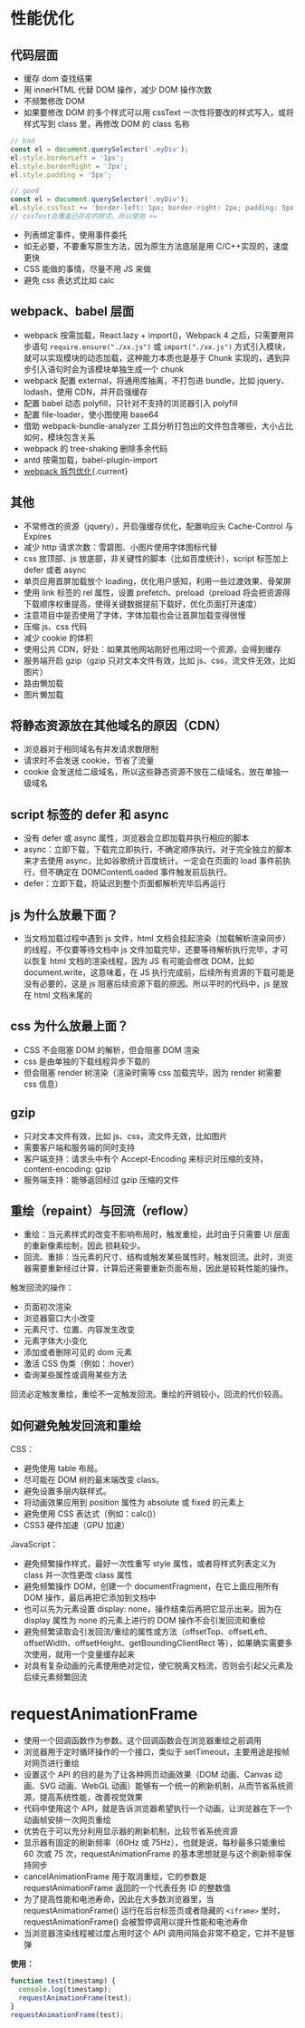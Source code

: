 # 性能优化

## 代码层面

- 缓存 dom 查找结果
- 用 innerHTML 代替 DOM 操作，减少 DOM 操作次数
- 不频繁修改 DOM
- 如果要修改 DOM 的多个样式可以用 cssText 一次性将要改的样式写入，或将样式写到 class 里，再修改 DOM 的 class 名称

```jsx
// bad
const el = document.querySelector('.myDiv');
el.style.borderLeft = '1px';
el.style.borderRight = '2px';
el.style.padding = '5px';

// good
const el = document.querySelector('.myDiv');
el.style.cssText += 'border-left: 1px; border-right: 2px; padding: 5px;';
// cssText会覆盖已存在的样式，所以使用 +=
```

- 列表绑定事件，使用事件委托
- 如无必要，不要重写原生方法，因为原生方法底层是用 C/C++实现的，速度更快
- CSS 能做的事情，尽量不用 JS 来做
- 避免 css 表达式比如 calc

## webpack、babel 层面

- webpack 按需加载，React.lazy + import()，Webpack 4 之后，只需要用异步语句 `require.ensure("./xx.js")` 或 `import("./xx.js")` 方式引入模块，就可以实现模块的动态加载，这种能力本质也是基于 Chunk 实现的，遇到异步引入语句时会为该模块单独生成一个 chunk
- webpack 配置 external，将通用库抽离，不打包进 bundle，比如 jquery、lodash，使用 CDN，并开启强缓存
- 配置 babel 动态 polyfill，只针对不支持的浏览器引入 polyfill
- 配置 file-loader，使小图使用 base64
- 借助 webpack-bundle-analyzer 工具分析打包出的文件包含哪些，大小占比如何，模块包含关系
- webpack 的 tree-shaking 删除多余代码
- antd 按需加载，babel-plugin-import
- [webpack 拆包优化](./Webpack.html#webpack-分包){.current}

## 其他

- 不常修改的资源（jquery），开启强缓存优化，配置响应头 Cache-Control 与 Expires
- 减少 http 请求次数：雪碧图、小图片使用字体图标代替
- css 放顶部、js 放底部，非关键性的脚本（比如百度统计），script 标签加上 defer 或者 async
- 单页应用首屏加载放个 loading，优化用户感知，利用一些过渡效果、骨架屏
- 使用 link 标签的 rel 属性，设置 prefetch、preload（preload 将会把资源得下载顺序权重提高，使得关键数据提前下载好，优化页面打开速度）
- 注意项目中是否使用了字体，字体加载也会让首屏加载变得很慢
- 压缩 js、css 代码
- 减少 cookie 的体积
- 使用公共 CDN，好处：如果其他网站刚好也用过同一个资源，会得到缓存
- 服务端开启 gzip（gzip 只对文本文件有效，比如 js、css，流文件无效，比如图片）
- 路由懒加载
- 图片懒加载

## 将静态资源放在其他域名的原因（CDN）

- 浏览器对于相同域名有并发请求数限制
- 请求时不会发送 cookie，节省了流量
- cookie 会发送给二级域名，所以这些静态资源不放在二级域名，放在单独一级域名

## script 标签的 defer 和 async

- 没有 defer 或 async 属性，浏览器会立即加载并执行相应的脚本
- async：立即下载，下载完立即执行，不确定顺序执行。对于完全独立的脚本来才去使用 async，比如谷歌统计百度统计。一定会在页面的 load 事件前执行，但不确定在 DOMContentLoaded 事件触发前后执行。
- defer：立即下载，将延迟到整个页面都解析完毕后再运行

## js 为什么放最下面？

- 当文档加载过程中遇到 js 文件，html 文档会挂起渲染（加载解析渲染同步）的线程，不仅要等待文档中 js 文件加载完毕，还要等待解析执行完毕，才可以恢复 html 文档的渲染线程，因为 JS 有可能会修改 DOM，比如 document.write，这意味着，在 JS 执行完成前，后续所有资源的下载可能是没有必要的，这是 js 阻塞后续资源下载的原因。所以平时的代码中，js 是放在 html 文档末尾的

## css 为什么放最上面？

- CSS 不会阻塞 DOM 的解析，但会阻塞 DOM 渲染
- css 是由单独的下载线程异步下载的
- 但会阻塞 render 树渲染（渲染时需等 css 加载完毕，因为 render 树需要 css 信息）

## gzip

- 只对文本文件有效，比如 js、css，流文件无效，比如图片
- 需要客户端和服务端的同时支持
- 客户端支持：请求头中有个 Accept-Encoding 来标识对压缩的支持，content-encoding: gzip
- 服务端支持：能够返回经过 gzip 压缩的文件

## 重绘（repaint）与回流（reflow）

- 重绘：当元素样式的改变不影响布局时，触发重绘，此时由于只需要 UI 层面的重新像素绘制，因此 损耗较少。
- 回流、重排：当元素的尺寸、结构或触发某些属性时，触发回流。此时，浏览器需要重新经过计算，计算后还需要重新页面布局，因此是较耗性能的操作。

触发回流的操作：

- 页面初次渲染
- 浏览器窗口大小改变
- 元素尺寸、位置、内容发生改变
- 元素字体大小变化
- 添加或者删除可见的 dom 元素
- 激活 CSS 伪类（例如：:hover）
- 查询某些属性或调用某些方法

回流必定触发重绘，重绘不一定触发回流。重绘的开销较小，回流的代价较高。

## 如何避免触发回流和重绘

CSS：

- 避免使用 table 布局。
- 尽可能在 DOM 树的最末端改变 class。
- 避免设置多层内联样式。
- 将动画效果应用到 position 属性为 absolute 或 fixed 的元素上
- 避免使用 CSS 表达式（例如：calc()）
- CSS3 硬件加速（GPU 加速）

JavaScript：

- 避免频繁操作样式，最好一次性重写 style 属性，或者将样式列表定义为 class 并一次性更改 class 属性
- 避免频繁操作 DOM，创建一个 documentFragment，在它上面应用所有 DOM 操作，最后再把它添加到文档中
- 也可以先为元素设置 display: none，操作结束后再把它显示出来。因为在 display 属性为 none 的元素上进行的 DOM 操作不会引发回流和重绘
- 避免频繁读取会引发回流/重绘的属性或方法（offsetTop、offsetLeft、offsetWidth、offsetHeight、getBoundingClientRect 等），如果确实需要多次使用，就用一个变量缓存起来
- 对具有复杂动画的元素使用绝对定位，使它脱离文档流，否则会引起父元素及后续元素频繁回流

# requestAnimationFrame

- 使用一个回调函数作为参数。这个回调函数会在浏览器重绘之前调用
- 浏览器用于定时循环操作的一个接口，类似于 setTimeout，主要用途是按帧对网页进行重绘
- 设置这个 API 的目的是为了让各种网页动画效果（DOM 动画、Canvas 动画、SVG 动画、WebGL 动画）能够有一个统一的刷新机制，从而节省系统资源，提高系统性能，改善视觉效果
- 代码中使用这个 API，就是告诉浏览器希望执行一个动画，让浏览器在下一个动画帧安排一次网页重绘
- 优势在于可以充分利用显示器的刷新机制，比较节省系统资源
- 显示器有固定的刷新频率（60Hz 或 75Hz），也就是说，每秒最多只能重绘 60 次或 75 次，requestAnimationFrame 的基本思想就是与这个刷新频率保持同步
- cancelAnimationFrame 用于取消重绘，它的参数是 requestAnimationFrame 返回的一个代表任务 ID 的整数值
- 为了提高性能和电池寿命，因此在大多数浏览器里，当 requestAnimationFrame() 运行在后台标签页或者隐藏的 `<iframe>` 里时，requestAnimationFrame() 会被暂停调用以提升性能和电池寿命
- 当浏览器渲染线程被过度占用时这个 API 调用间隔会非常不稳定，它并不是银弹

**使用：**

```javascript
function test(timestamp) {
  console.log(timestamp);
  requestAnimationFrame(test);
}
requestAnimationFrame(test);
```
